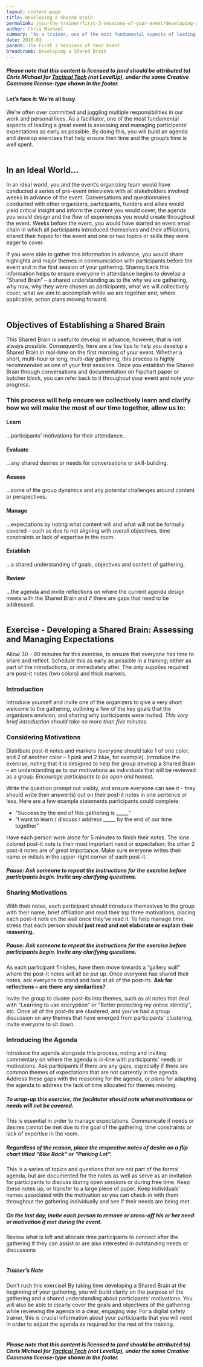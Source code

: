 ```yaml
---
layout: content-page
title: Developing a Shared Brain
permalink: /you-the-trainer/first-3-sessions-of-your-event/developing-a-shared-brain/
author: Chris Michael
summary: "As a trainer, one of the most fundamental aspects of leading a great event is assessing and managing participants’ expectations as early as possible. By doing this, you will build an agenda and develop exercises that help ensure their time and the group’s time is well spent."
date: 2016-03
parent: The First 3 Sessions of Your Event
breadcrumb: Developing a Shared Brain
---
```

##### Please note that this content is licensed to (and should be attributed to) Chris Michael for [Tactical Tech](https://www.tacticaltech.org) (not LevelUp), under the same Creative Commons license-type shown in the footer.

#### Let’s face it: We’re all busy. 
We’re often over committed and juggling multiple responsibilities in our work and personal lives. As a facilitator, one of the most fundamental aspects of leading a great event is assessing and managing participants’ expectations as early as possible. By doing this, you will build an agenda and develop exercises that help ensure their time and the group’s time is well spent.
<br><br>

## In an Ideal World...
In an ideal world, you and the event’s organizing team would have conducted a series of pre-event interviews with all stakeholders involved weeks in advance of the event. Conversations and questionnaires conducted with other organizers, participants, funders and allies would yield critical insight and inform the content you would cover, the agenda you would design and the flow of experiences you would create throughout the event. Weeks before the event, you would have started an event email chain in which all participants introduced themselves and their affiliations, shared their hopes for the event and one or two topics or skills they were eager to cover.

If you were able to gather this information in advance, you would share highlights and major themes in communication with participants before the event and in the first session of your gathering. Sharing back this information helps to ensure everyone in attendance begins to develop a “Shared Brain” – a shared understanding as to the why we are gathering, why now, why they were chosen as participants, what we will collectively cover, what we aim to accomplish while we are together and, where applicable, action plans moving forward.
<br><br>

## Objectives of Establishing a Shared Brain
This Shared Brain is useful to develop in advance; however, that is not always possible. Consequently, here are a few tips to help you develop a Shared Brain in real-time on the first morning of your event. Whether a short, multi-hour or long, multi-day gathering, this process is highly recommended as one of your first sessions. Once you establish the Shared Brain through conversations and documentation on flipchart paper or butcher block, you can refer back to it throughout your event and note your progress.

### This process will help ensure we collectively learn and clarify how we will make the most of our time together, allow us to:

#### Learn
...participants’ motivations for their attendance.

#### Evaluate
...any shared desires or needs for conversations or skill-building.

#### Assess
...some of the group dynamics and any potential challenges around content or perspectives.

#### Manage
...expectations by noting what content will and what will not be formally covered – such as due to not aligning with overall objectives, time constraints or lack of expertise in the room.

#### Establish
...a shared understanding of goals, objectives and content of gathering.

#### Review
...the agenda and invite reflections on where the current agenda design meets with the Shared Brain and if there are gaps that need to be addressed.
<br><br>

## Exercise - Developing a Shared Brain: Assessing and Managing Expectations
Allow 30 – 90 minutes for this exercise, to ensure that everyone has time to share and reflect. Schedule this as early as possible in a training; either as part of the introductions, or immediately after. The only supplies required are post-it notes (two colors) and thick markers.

### Introduction
Introduce yourself and invite one of the organizers to give a very short welcome to the gathering, outlining a few of the key goals that the organizers envision, and sharing why participants were invited. *This very brief introduction should take no more than five minutes.*

### Considering Motivations
Distribute post-it notes and markers (everyone should take 1 of one color, and 2 of another color – 1 pink and 2 blue, for example). Introduce the exercise, noting that it is designed to help the group develop a Shared Brain – an understanding as to our motivations as individuals that will be reviewed as a group. *Encourage participants to be open and honest.*

Write the question prompt out visibly, and ensure everyone can see it - they should write their answer(s) out on their post-it notes in one sentence or less. Here are a few example statements participants could complete:
- “Success by the end of this gathering is _____”
- “I want to learn / discuss / address _____ by the end of our time together”

Have each person work alone for 5 minutes to finish their notes. The lone colored post-it note is their most important need or expectation; the other 2 post-it notes are of great importance. Make sure everyone writes their name or initials in the upper-right corner of each post-it.

##### Pause: Ask someone to repeat the instructions for the exercise before participants begin. Invite any clarifying questions.

### Sharing Motivations
With their notes, each participant should introduce themselves to the group with their name, brief affiliation and read their top three motivations, placing each post-it note on the wall once they’ve read it. To help manage time, stress that each person should **just read and not elaborate or explain their reasoning.**

##### Pause: Ask someone to repeat the instructions for the exercise before participants begin. Invite any clarifying questions.

As each participant finishes, have them move towards a “gallery wall” where the post-it notes will all be put up. Once everyone has shared their notes, ask everyone to stand and look at all of the post-its. **Ask for reflections – are there any similarities?**

Invite the group to cluster post-its into themes, such as all notes that deal with “Learning to use encryption” or "Better protecting my online identity", etc. Once all of the post-its are clustered, and you’ve had a group discussion on any themes that have emerged from participants' clustering, invite everyone to sit down.

### Introducing the Agenda
Introduce the agenda alongside this process, noting and inviting commentary on where the agenda is in-line with participants’ needs or motivations. Ask participants if there are any gaps, especially if there are common themes of expectations that are not currently in the agenda. Address these gaps with the reasoning for the agenda, or plans for adapting the agenda to address the lack of time allocated for themes missing.

##### To wrap-up this exercise, the facilitator should note what motivations or needs will not be covered.
This is essential in order to manage expectations. Communicate if needs or desires cannot be met due to the goal of the gathering, time constraints or lack of expertise in the room.

##### Regardless of the reason, place the respective notes of desire on a flip chart titled “Bike Rack” or "Parking Lot".
This is a series of topics and questions that are not part of the formal agenda, but are documented for the notes as well as serve as an invitation for participants to discuss during open sessions or during free time. Keep these notes up, or transfer to a large piece of paper. Keep individuals’ names associated with the motivation so you can check-in with them throughout the gathering individually and see if their needs are being met.

##### On the last day, invite each person to remove or cross-off his or her need or motivation if met during the event.
Review what is left and allocate time participants to connect after the gathering if they can assist or are also interested in outstanding needs or discussions
<br><br>

##### *Trainer's Note*
Don’t rush this exercise! By taking time developing a Shared Brain at the beginning of your gathering, you will build clarity on the purpose of the gathering and a shared understanding about participants’ motivations. You will also be able to clearly cover the goals and objectives of the gathering while reviewing the agenda in a clear, engaging way. For a digital safety trainer, this is crucial information about your participants that you will need in order to adjust the agenda as required for the rest of the training.
<br><br>

##### Please note that this content is licensed to (and should be attributed to) Chris Michael for [Tactical Tech](https://www.tacticaltech.org) (not LevelUp), under the same Creative Commons license-type shown in the footer.
<br><br>
